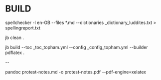 # BUILD

spellchecker -l en-GB  --files  *.md --dictionaries _dictionary_luddites.txt  > spellingreport.txt

jb clean .

jb build --toc _toc_topham.yml --config _config_topham.yml --builder pdflatex .


--

pandoc protest-notes.md -o  protest-notes.pdf --pdf-engine=xelatex
